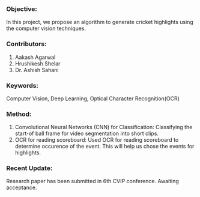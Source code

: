 ### Objective:
In this project, we propose an algorithm to generate cricket highlights using the computer vision techniques. 

### Contributors:
1. Aakash Agarwal
2. Hrushikesh Shelar
3. Dr. Ashish Sahani

### Keywords:
Computer Vision, Deep Learning, Optical Character Recognition(OCR)


### Method:

1. Convolutional Neural Networks (CNN) for Classification:
       Classifying the start-of ball frame for video segmentation into short clips.
2. OCR for reading scoreboard:
        Used OCR for reading scoreboard to determine occurence of the event. This will help us chose the events for highlights.

### Recent Update:

Research paper has been submitted in 6th CVIP conference. Awaiting acceptance.
